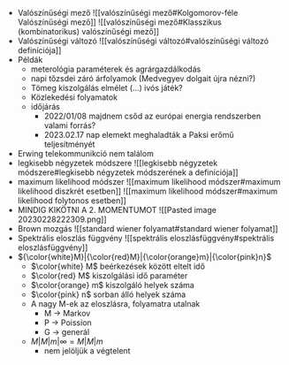 - Valószínűségi mező
![[valószínűségi mező#Kolgomorov-féle Valószínűségi mező]]
![[valószínűségi mező#Klasszikus (kombinatorikus) valószínűségi mező]]
- Valószínűségi változó
![[valószínűségi változó#valószínűségi változó definíciója]]
- Példák
	- meterológia paraméterek és agrárgazdálkodás
	- napi tőzsdei záró árfolyamok (Medvegyev dolgait újra nézni?)
	- Tömeg kiszolgálás elmélet (...) ivós játék?
	- Közlekedési folyamatok
	- időjárás
		- 2022/01/08 majdnem csőd az európai energia rendszerben valami forrás?
		- 2023.02.17 nap elemekt meghaladták a Paksi erőmű teljesítményét
- Erwing telekommunikció nem találom
- legkisebb négyzetek módszere
![[legkisebb négyzetek módszere#legkisebb négyzetek módszerének a definíciója]]
- maximum likelihood módszer
![[maximum likelihood módszer#maximum likelihood diszkrét esetben]]
![[maximum likelihood módszer#maximum likelihood folytonos esetben]]
- MINDIG KIKÖTNI A 2. MOMENTUMOT
![[Pasted image 20230228222309.png]]
- Brown mozgás
![[standard wiener folyamat#standard wiener folyamat]]
- Spektrális eloszlás függvény
![[spektrális eloszlásfüggvény#spektrális eloszlásfüggvény]]
- ${\color{white}M}|{\color{red}M}|{\color{orange}m}|{\color{pink}n}$
	- $\color{white} M$ beérkezések között eltelt idő
	- $\color{red} M$ kiszolgálási idő paraméter
	- $\color{orange} m$ kiszolgáló helyek száma
	- $\color{pink} n$ sorban álló helyek száma
	- A nagy M-ek az eloszlásra, folyamatra utalnak
		- M -> Markov
		- P -> Poission
		- G -> generál
	- $M|M|m|\infty = M|M|m$ 
		- nem jelöljük a végtelent